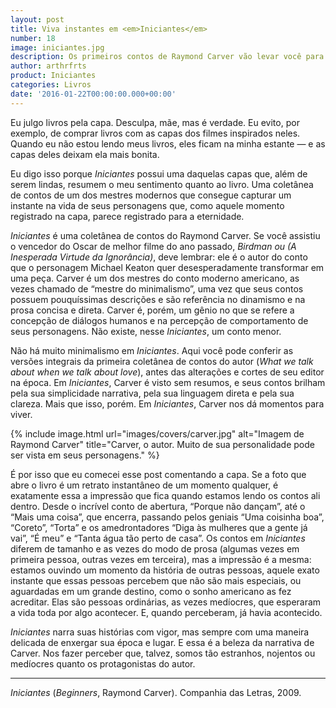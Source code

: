 ```yaml
---
layout: post
title: Viva instantes em <em>Iniciantes</em>
number: 18
image: iniciantes.jpg
description: Os primeiros contos de Raymond Carver vão levar você para outras vidas.
author: arthrfrts
product: Iniciantes
categories: Livros
date: '2016-01-22T00:00:00.000+00:00'
---
```


Eu julgo livros pela capa. Desculpa, mãe, mas é verdade. Eu evito, por exemplo, de comprar livros com as capas dos filmes inspirados neles. Quando eu não estou lendo meus livros, eles ficam na minha estante — e as capas deles deixam ela mais bonita.

Eu digo isso porque _Iniciantes_ possui uma daquelas capas que, além de serem lindas, resumem o meu sentimento quanto ao livro. Uma coletânea de contos de um dos mestres modernos que consegue capturar um instante na vida de seus personagens que, como aquele momento registrado na capa, parece registrado para a eternidade.

_Iniciantes_ é uma coletânea de contos do Raymond Carver. Se você assistiu o vencedor do Oscar de melhor filme do ano passado, _Birdman ou (A Inesperada Virtude da Ignorância)_, deve lembrar: ele é o autor do conto que o personagem Michael Keaton quer desesperadamente transformar em uma peça. Carver é um dos mestres do conto moderno americano, as vezes chamado de “mestre do minimalismo”, uma vez que seus contos possuem pouquíssimas descrições e são referência no dinamismo e na prosa concisa e direta. Carver é, porém, um gênio no que se refere a concepção de diálogos humanos e na percepção de comportamento de seus personagens. Não existe, nesse _Iniciantes_, um conto menor.

Não há muito minimalismo em _Iniciantes_. Aqui você pode conferir as versões integrais da primeira coletânea de contos do autor (_What we talk about when we talk about love_), antes das alterações e cortes de seu editor na época. Em _Iniciantes_, Carver é visto sem resumos, e seus contos brilham pela sua simplicidade narrativa, pela sua linguagem direta e pela sua clareza. Mais que isso, porém. Em _Iniciantes_, Carver nos dá momentos para viver.

{% include image.html url="images/covers/carver.jpg" alt="Imagem de Raymond Carver" title="Carver, o autor. Muito de sua personalidade pode ser vista em seus personagens." %}

É por isso que eu comecei esse post comentando a capa. Se a foto que abre o livro é um retrato instantâneo de um momento qualquer, é exatamente essa a impressão que fica quando estamos lendo os contos ali dentro. Desde o incrível conto de abertura, “Porque não dançam”, até o “Mais uma coisa”, que encerra, passando pelos geniais “Uma coisinha boa”, “Coreto”, “Torta” e os amedrontadores  “Diga às mulheres que a gente já vai”, “É meu” e “Tanta água tão perto de casa”. Os contos em _Iniciantes_ diferem de tamanho e as vezes do modo de prosa (algumas vezes em primeira pessoa, outras vezes em terceira), mas a impressão é a mesma: estamos ouvindo um momento da história de outras pessoas, aquele exato instante que essas pessoas percebem que não são mais especiais, ou aguardadas em um grande destino, como o sonho americano as fez acreditar. Elas são pessoas ordinárias, as vezes medíocres, que esperaram a vida toda por algo acontecer. E, quando perceberam, já havia acontecido.

_Iniciantes_ narra suas histórias com vigor, mas sempre com uma maneira delicada de enxergar sua época e lugar. E essa é a beleza da narrativa de Carver. Nos fazer perceber que, talvez, somos tão estranhos, nojentos ou medíocres quanto os protagonistas do autor.

---

_Iniciantes_ (_Beginners_, Raymond Carver). Companhia das Letras, 2009.
